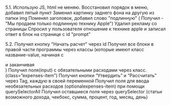 5.1. Использую JS, html не меняю.
  Восстановил порядок в меню, добавил пятый пункт
  Заменил картинку заднего фона на другую из папки img
  Поменял заголовок, добавил слово "подлинную" ( Получил - "Мы продаем только подлинную технику Apple")
  Удалил рекламу со страницы
  Спросил у пользователя отношение к технике apple и записал ответ в блок на странице с id "prompt"

5.2. Получил кнопку "Начать расчет" через id
    Получил все блоки в правой части программы через классы (которые имеют класс название-value, начиная с <div class="budget-value"></div> и заканчивая <div class="yearsavings-value"></div>)
    Получил поля(input) c обязательными расходами через класс. (class=”expenses-item”)
    Получил кнопки “Утвердить” и “Рассчитать” через Tag, каждую в своей переменной
    Получил поля для ввода необязательных расходов (optionalexpenses-item) при помощи querySelectorAll
    Получил оставшиеся поля через querySelector (статьи возможного дохода, чекбокс, сумма, процент, год, месяц, день)
